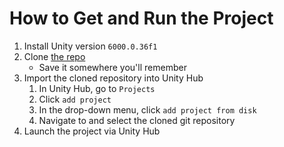 # How to Get and Run the Project

1. Install Unity version `6000.0.36f1`
2. Clone [the repo](https://github.com/chrisilly/saladEngine)
    - Save it somewhere you'll remember
3. Import the cloned repository into Unity Hub
    1. In Unity Hub, go to `Projects`
    2. Click `add project`
    3. In the drop-down menu, click `add project from disk`
    4. Navigate to and select the cloned git repository
4. Launch the project via Unity Hub
